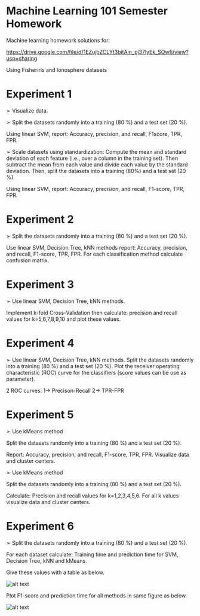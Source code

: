 # Machine Learning 101 Semester Homework
Machine learning homework solutions for:

https://drive.google.com/file/d/1EZujbZCLYt3bitAin_pj37lyEk_SQwfj/view?usp=sharing

Using Fisheriris and Ionosphere datasets

# Experiment 1

➢ Visualize data.

➢ Split the datasets randomly into a training (80 %) and a test set (20 %).

Using linear SVM, report:
Accuracy, precision, and recall, F1score, TPR, FPR.

➢ Scale datasets using standardization:
Compute the mean and standard deviation of each feature (i.e., over a column in the training set).
Then subtract the mean from each value and divide each value by the standard deviation.
Then, split the datasets into a training (80%) and a test set (20 %).

Using linear SVM, report:
Accuracy, precision, and recall, F1-score, TPR, FPR.

# Experiment 2

➢ Split the datasets randomly into a training (80 %) and a test set (20 %).

Use linear SVM, Decision Tree, kNN methods report:
Accuracy, precision, and recall, F1-score, TPR, FPR.
For each classification method calculate confusion matrix.

# Experiment 3

➢ Use linear SVM, Decision Tree, kNN methods.

Implement k-fold Cross-Validation then calculate:
precision and recall values for k=5,6,7,8,9,10 and plot these values.

# Experiment 4

➢ Use linear SVM, Decision Tree, kNN methods.
Split the datasets randomly into a training (80 %) and a test set (20 %).
Plot the receiver operating characteristic (ROC) curve for the classifiers (score values can be use as parameter).

2 ROC curves:
1-> Precison-Recall
2-> TPR-FPR

# Experiment 5

➢ Use kMeans method

Split the datasets randomly into a training (80 %) and a test set (20 %).

Report:
Accuracy, precision, and recall, F1-score, TPR, FPR.
Visualize data and cluster centers.

➢ Use kMeans method

Split the datasets randomly into a training (80 %) and a test set (20 %).

Calculate:
Precision and recall values for k=1,2,3,4,5,6.
For all k values visualize data and cluster centers.

# Experiment 6

➢ Split the datasets randomly into a training (80 %) and a test set (20 %).

For each dataset calculate:
Training time and prediction time for SVM, Decision Tree, kNN and kMeans.

Give these values with a table as below.

![alt text](https://i.imgur.com/tZepeVo.png)



Plot F1-score and prediction time for all methods in same figure as below.

![alt text](https://i.imgur.com/CldurQm.png)
